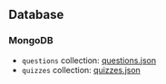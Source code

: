 ## Database

### MongoDB

- `questions` collection: [questions.json](questions.json)
- `quizzes` collection: [quizzes.json](quizzes.json)
